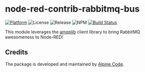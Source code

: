 # node-red-contrib-rabbitmq-bus

[![Platform](https://img.shields.io/badge/platform-Node--RED-red)](https://nodered.org)
![License](https://img.shields.io/github/license/alpine-code/node-red-contrib-rabbitmq-bus.svg)
![Release](https://img.shields.io/npm/v/node-red-contrib-rabbitmq-bus-ac.svg)
![NPM](https://img.shields.io/npm/dm/node-red-contrib-rabbitmq-bus-ac.svg)
[![Build Status](https://drone.alpine-code.com/api/badges/alpine-code/node-red-contrib-rabbitmq-bus/status.svg)](https://drone.alpine-code.com/alpine-code/node-red-contrib-rabbitmq-bus)

This module leverages the [amqplib](https://github.com/squaremo/amqp.node) client library to bring RabbitMQ awesomeness to Node-RED!

## Credits

The package is developed and maintained by [Alpine Code](https://www.alpine-code.com/).